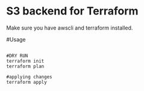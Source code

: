 # S3 backend for Terraform

Make sure you have awscli and terraform installed.

#Usage
```

#DRY RUN
terraform init
terraform plan

#applying changes
terraform apply
```
